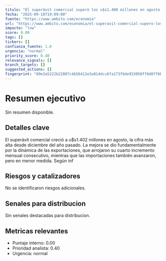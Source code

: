 ```yaml
---
titulo: "El superávit comercial superó los u$s1.400 millones en agosto, impulsado por una nueva mejora de las exportaciones"
fecha: "2025-09-18T19:09:00"
fuente: "https://www.ambito.com/economia"
url: "https://www.ambito.com/economia/el-superavit-comercial-supero-los-us1400-millones-agosto-impulsado-una-nueva-mejora-las-exportaciones-n6192145"
impacto: "low"
score: 0.00
tags: []
tickers: []
confianza_fuente: 1.0
urgencia: "normal"
priority_score: 0.40
relevance_signals: []
branch_targets: []
suggested_actions: []
fingerprint: "89e3a5222b22807c4b56412e3a014dcc6fa173f6de933050ff0d0ff6b67abb79"
---
```


# Resumen ejecutivo
Sin resumen disponible.

## Detalles clave
El superávit comercial creció a u$s1.402 millones en agosto, la cifra más alta desde diciembre del
año pasado. La mejora se dio fundamentalmente por la dinámica de las exportaciones, que arrojaron su
cuarto incremento mensual consecutivo, mientras que las importaciones también avanzaron, pero en
menor medida. Según inf

## Riesgos y catalizadores
No se identificaron riesgos adicionales.

## Senales para distribucion
Sin senales destacadas para distribucion.

## Metricas relevantes
- Puntaje interno: 0.00
- Prioridad analista: 0.40
- Urgencia: normal
